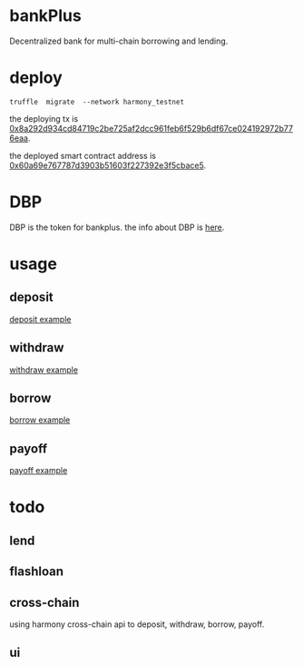 # bankPlus

Decentralized bank for multi-chain borrowing and lending.

# deploy

```
truffle  migrate  --network harmony_testnet
```
the deploying tx is [0x8a292d934cd84719c2be725af2dcc961feb6f529b6df67ce024192972b776eaa](https://explorer.pops.one/tx/0x8a292d934cd84719c2be725af2dcc961feb6f529b6df67ce024192972b776eaa).

the deployed smart contract address is [0x60a69e767787d3903b51603f227392e3f5cbace5](https://explorer.pops.one/address/0x60a69e767787d3903b51603f227392e3f5cbace5).

# DBP 

DBP is the token for bankplus. the info about DBP is [here](https://explorer.pops.one/address/0x5988a4e2ea68166e66dc7cb7b8ee5cad49a1f5df).


# usage

## deposit

[deposit example](https://explorer.pops.one/tx/0xf7f35c24a1cdcf685bf8d45660ab784511b17f27a1350d6d719364bfd8f9d04f)

## withdraw 

[withdraw example](https://explorer.pops.one/tx/0x8d7c3ae29bda3a8e4aad9e9cbf6dd6ba37dd1509dfd8d506ba6836ed5cc19e74)

## borrow 

[borrow example](https://explorer.pops.one/tx/0x4c5d36bf808880ee8eb29339dcb0ce378c19e3307d04ca0689ae4cc59fe15400)

## payoff  

[payoff example](https://explorer.pops.one/tx/0xb7f3b5dda97719cf3fe88e01cfa253a90a53ca682c4f3152c17b06bd1c0bfa0f)

# todo

## lend 

## flashloan 


## cross-chain 

using harmony cross-chain api to deposit, withdraw, borrow, payoff.

## ui 



